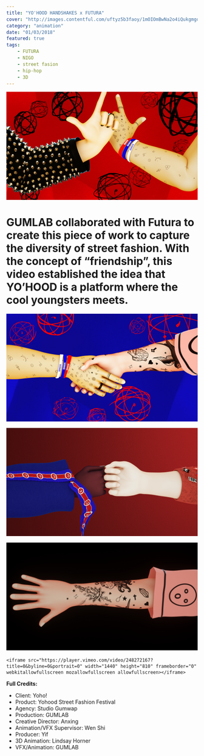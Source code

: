 ```yaml
---
title: "YO'HOOD HANDSHAKES x FUTURA"
cover: "http://images.contentful.com/uftyz5b3faoy/1mOIOmBwNa2o4iQukgmgoA/75202a71efece6a6762fc2b4439fe95b/BaillatSite_HeroImage_Template2.jpg"
category: "animation"
date: "01/03/2018"
featured: true
tags:
    - FUTURA
    - NIGO
    - street fasion
    - hip-hop
    - 3D
---
```


![](./assets/Yohood_highres.00_00_18_01.Still006.jpg)

# GUMLAB collaborated with Futura to create this piece of work to capture the diversity of street fashion. With the concept of “friendship”, this video established the idea that YO’HOOD is a platform where the cool youngsters meets.

![](./assets/Yohood_highres.00_00_15_16.Still005.jpg)

![](./assets/Yohood_highres.00_00_11_18.Still003.jpg)

![](./assets/HandStylesHAND_C-still-r1_0005.jpg)

```no-highlight
<iframe src="https://player.vimeo.com/video/248272167?title=0&byline=0&portrait=0" width="1440" height="810" frameborder="0" webkitallowfullscreen mozallowfullscreen allowfullscreen></iframe>
```

**Full Credits:**

- Client: Yoho! 
- Product: Yohood Street Fashion Festival
- Agency: Studio Gumwap 
- Production: GUMLAB
- Creative Director: Anxing 
- Animation/VFX Supervisor: Wen Shi 
- Producer: Yif
- 3D Animation: Lindsay Horner
- VFX/Animation: GUMLAB
